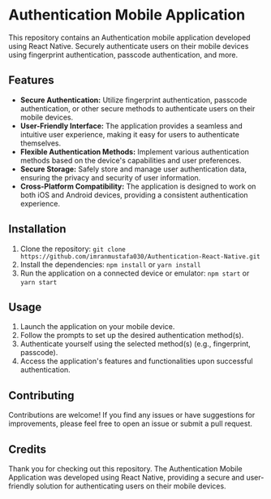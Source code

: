 # Authentication Mobile Application

This repository contains an Authentication mobile application developed using React Native. Securely authenticate users on their mobile devices using fingerprint authentication, passcode authentication, and more.

## Features

- **Secure Authentication:** Utilize fingerprint authentication, passcode authentication, or other secure methods to authenticate users on their mobile devices.
- **User-Friendly Interface:** The application provides a seamless and intuitive user experience, making it easy for users to authenticate themselves.
- **Flexible Authentication Methods:** Implement various authentication methods based on the device's capabilities and user preferences.
- **Secure Storage:** Safely store and manage user authentication data, ensuring the privacy and security of user information.
- **Cross-Platform Compatibility:** The application is designed to work on both iOS and Android devices, providing a consistent authentication experience.

## Installation

1. Clone the repository: `git clone https://github.com/imranmustafa030/Authentication-React-Native.git`
2. Install the dependencies: `npm install` or `yarn install`
3. Run the application on a connected device or emulator: `npm start` or `yarn start`

## Usage

1. Launch the application on your mobile device.
2. Follow the prompts to set up the desired authentication method(s).
3. Authenticate yourself using the selected method(s) (e.g., fingerprint, passcode).
4. Access the application's features and functionalities upon successful authentication.

## Contributing

Contributions are welcome! If you find any issues or have suggestions for improvements, please feel free to open an issue or submit a pull request.

## Credits

Thank you for checking out this repository. The Authentication Mobile Application was developed using React Native, providing a secure and user-friendly solution for authenticating users on their mobile devices.
